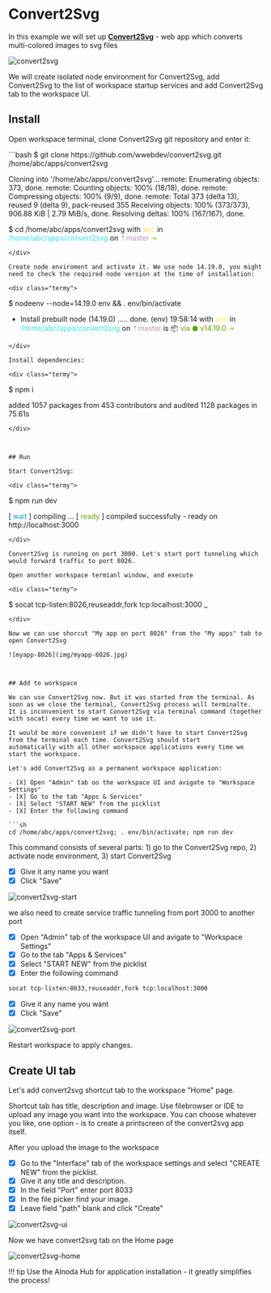 # Convert2Svg 

In this example we will set up [__Convert2Svg__](https://github.com/wwebdev/convert2svg) - web app which converts 
multi-colored images to svg files 

![convert2svg](img/convert2svg.jpg)

We will create isolated node environment for Convert2Svg, add Convert2Svg to the list of workspace startup services and add 
Convert2Svg tab to the workspace UI. 


## Install 
Open workspace terminal, clone Convert2Svg git repository and enter it:

<div class="termy">
```bash
$ git clone https://github.com/wwebdev/convert2svg.git /home/abc/apps/convert2svg

Cloning into '/home/abc/apps/convert2svg'...
remote: Enumerating objects: 373, done.
remote: Counting objects: 100% (18/18), done.
remote: Compressing objects: 100% (9/9), done.
remote: Total 373 (delta 13), reused 9 (delta 9), pack-reused 355
Receiving objects: 100% (373/373), 906.88 KiB | 2.79 MiB/s, done.
Resolving deltas: 100% (167/167), done.

$ cd /home/abc/apps/convert2svg
with <font color="#FDEB61">abc</font> in <font color="#37E6E8">/home/abc/apps/convert2svg</font> on <font color="#BC94B7">⇡master</font> <font color="#98E242">➜</font>
```
</div>

Create node enviroment and activate it. We use node 14.19.0, you might need to check the required node version at the time of installation:

<div class="termy">
```
$ nodeenv --node=14.19.0 env && . env/bin/activate

 * Install prebuilt node (14.19.0) ..... done.
(env) 19:58:14 with <font color="#FDEB61">abc</font> in <font color="#37E6E8">/home/abc/apps/convert2svg</font> on <font color="#BC94B7">⇡master</font> is 📦  <font color="#5EA702">via ⬢ v14.19.0</font>  <font color="#98E242">➜</font>
```
</div>

Install dependencies:

<div class="termy">
```
$ npm i

added 1057 packages from 453 contributors and audited 1128 packages in 75.61s
```
</div>



## Run

Start Convert2Svg:

<div class="termy">
```
$ npm run dev

[ <font color="#00A7AA">wait</font> ]  compiling ...
[ <font color="#5EA702">ready</font> ] compiled successfully - ready on http://localhost:3000
```
</div>

Convert2Svg is running on port 3000. Let's start port tunneling which would forward traffic to port 8026.  

Open another workspace termianl window, and execute 

<div class="termy">
```
$ socat tcp-listen:8026,reuseaddr,fork tcp:localhost:3000
_
```
</div>

Now we can use shorcut "My app on port 8026" from the "My apps" tab to open Convert2Svg

![myapp-8026](img/myapp-8026.jpg)



## Add to workspace

We can use Convert2Svg now. But it was started from the terminal. As soon as we close the terminal, Convert2Svg process will terminalte. 
It is inconvenient to start Convert2Svg via terminal command (together with socat) every time we want to use it.  

It would be more convenient if we didn't have to start Convert2Svg from the terminal each time. Convert2Svg should start 
automatically with all other workspace applications every time we start the workspace.     

Let's add Convert2Svg as a permanent workspace application: 

- [X] Open "Admin" tab oo the workspace UI and avigate to "Workspace Settings" 
- [X] Go to the tab "Apps & Services"
- [X] Select "START NEW" from the picklist 
- [X] Enter the following command 

```sh
cd /home/abc/apps/convert2svg; . env/bin/activate; npm run dev
``` 
This command consists of several parts: 1) go to the Convert2Svg repo, 2) activate node environment, 3) start Convert2Svg

- [X] Give it any name you want 
- [X] Click "Save"

![convert2svg-start](img/convert2svg-start.jpg)

we also need to create service traffic tunneling from port 3000 to another port 

- [X] Open "Admin" tab of the workspace UI and avigate to "Workspace Settings" 
- [X] Go to the tab "Apps & Services"
- [X] Select "START NEW" from the picklist 
- [X] Enter the following command 

```sh
socat tcp-listen:8033,reuseaddr,fork tcp:localhost:3000
``` 

- [X] Give it any name you want 
- [X] Click "Save"

![convert2svg-port](img/convert2svg-port.jpg)

Restart workspace to apply changes.


## Create UI tab 

Let's add convert2svg shortcut tab to the workspace "Home" page.   

Shortcut tab has title, description and image. Use filebrowser or IDE to upload any image you want into the workspace. 
You can choose whatever you like, one option - is to create a printscreen of the convert2svg app itself.  

After you upload the image to the workspace

- [X] Go to the "Interface" tab of the workspace settings and select "CREATE NEW" from the picklist.   
- [X] Give it any title and description. 
- [X] In the field "Port" enter port 8033 
- [X] In the file picker find your image.   
- [X] Leave field "path" blank and click "Create"

![convert2svg-ui](img/convert2svg-ui.jpg)

Now we have convert2svg tab on the Home page 

![convert2svg-home](img/convert2svg-home.jpg)

!!! tip 
    Use the Alnoda Hub for application installation - it greatly simplifies the process! 